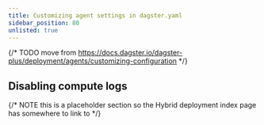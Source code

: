 ```yaml
---
title: Customizing agent settings in dagster.yaml
sidebar_position: 80
unlisted: true
---
```


{/* TODO move from https://docs.dagster.io/dagster-plus/deployment/agents/customizing-configuration */}

## Disabling compute logs

{/* NOTE this is a placeholder section so the Hybrid deployment index page has somewhere to link to */}